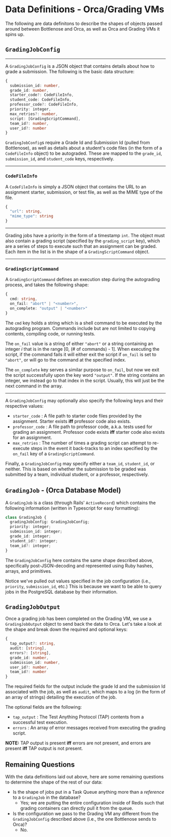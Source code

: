 # Data Definitions - Orca/Grading VMs

The following are data definitons to describe the shapes of objects passed around between Bottlenose and Orca, as well as Orca and Grading VMs it spins up.

## `GradingJobConfig`

<hr>

A `GradingJobConfig` is a JSON object that contains details about how to grade a submission. The following is the basic data structure:

```typescript
{
  submission_id: number,
  grade_id: number,
  starter_code?: CodeFileInfo,
  student_code: CodeFileInfo,
  professor_code?: CodeFileInfo,
  priority: integer,
  max_retries?: number,
  script: [GradingScriptCommand],
  team_id?: number,
  user_id?: number
}
```

[comment]: <> (Add description for team/user id.)

`GradingJobConfig`s require a Grade Id and Submission Id (pulled from Bottlenose), as well as details about a student's code files (in the form of a `CodeFileInfo` object) to be autograded. These are mapped to the `grade_id`, `submission_id`, and `student_code` keys, respectively.

<hr>

### `CodeFileInfo`

A `CodeFileInfo` is simply a JSON object that contains the URL to an assignment starter, submission,
or test file, as well as the MIME type of the file.

```typescript
{
  "url": string,
  "mime_type": string
}
```

<hr>

Grading jobs have a priority in the form of a timestamp `int`. The object must also contain a grading script (specified by the `grading_script` key), which are a series of steps to execute such that an assignment can be graded. Each item in the list is in the shape of a `GradingScriptCommand` object.

<hr>

### `GradingScriptCommand`

A `GradingScriptCommand` defines an execution step during the autograding process, and takes the following shape:

```typescript
{
  cmd: string,
  on_fail: "abort" | "<number>",
  on_complete: "output" | "<number>"
}
```

The `cmd` key holds a string which is a shell command to be executed by the autograding program. Commands include but are not limited to copying contents, compiling code, or running tests.

The `on_fail` value is a string of either `"abort"` or a string containing an integer _i_ that is in the range [0, (# of commands) - 1]. When executing the script, if the command fails it will either exit the script if `on_fail` is set to `"abort"`, or will go to the command at the specified index.

The `on_complete` key serves a similar purpose to `on_fail`, but now we exit the script successfully upon the key word `"output"`. If the string contains an integer, we instead go to that index in the script. Usually, this will just be the next command in the array.

<hr>

A `GradingJobConfig` may optionally also specify the following keys and their respective values:

- `starter_code` : A file path to starter code files provided by the assignment. Starter exists **iff** professor code also exists.
- `professor_code` : A file path to professor code, a.k.a. tests used for grading an assignment. Professor code exists **iff** starter code also exists for an assignment.
- `max_retries` : The number of times a grading script can attempt to re-execute steps in the event it back-tracks to an index specified by the `on_fail` key of a `GradingScriptCommand`.

Finally, a `GradingJobConfig` may specify either a `team_id`, `student_id`, or neither. This is based on whether the submission to be graded was submitted by a team, individual student, or a professor, respectively.

## `GradingJob` - (**Orca** Database Model)

A `GradingJob` is a class (through Rails' `ActiveRecord`) which contains the following information (written in Typescript for easy formatting):

```typescript
class GradingJob {
  gradingJobConfig: GradingJobConfig;
  priority: integer;
  submission_id: integer;
  grade_id: integer;
  student_id?: integer;
  team_id?: integer;
}
```

The `GradingJobConfig` here contains the same shape described above, specifically post-JSON-decoding and represented using Ruby hashes, arrays, and primitives.

Notice we've pulled out values specified in the job configuration (i.e., `priority`, `submission_id`, etc.) This is because we want to be able to query jobs in the PostgreSQL database by their information.

## `GradingJobOutput`

Once a grading job has been completed on the Grading VM, we use a `GradingJobOutput` object to send back the data to Orca. Let's take a look at the shape and break down the required and optional keys:

```typescript
{
  tap_output?: string,
  audit: [string],
  errors?: [string],
  grade_id: number,
  submission_id: number,
  user_id?: number,
  team_id?: number
}
```

The required fields for the output include the grade Id and the submission Id associated with the job, as well as `audit`, which maps to a log (in the form of an array of strings) detailing the execution of the job.

The optional fields are the following:

- `tap_output` : The Test Anything Protocol (TAP) contents from a successful test execution.
- `errors` : An array of error messages received from executing the grading script.

**NOTE:** TAP output is present **iff** errors are not present, and errors are present **iff** TAP output is not present.

## Remaining Questions

With the data definitions laid out above, here are some remaining questions to determine the shape of the rest of our data:

- Is the shape of jobs put in a Task Queue anything more than a _reference_ to a `GradingJob` in the database?
  - Yes; we are putting the entire configuration inside of Redis such that grading containers can directly pull it from the queue.
- Is the configuration we pass to the Grading VM any different from the `GradingJobConfig` described above (i.e., the one Bottlenose sends to Orca)?
  - No.
